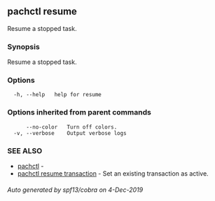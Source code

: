 ## pachctl resume

Resume a stopped task.

### Synopsis

Resume a stopped task.

### Options

```
  -h, --help   help for resume
```

### Options inherited from parent commands

```
      --no-color   Turn off colors.
  -v, --verbose    Output verbose logs
```

### SEE ALSO

* [pachctl](pachctl.md)	 - 
* [pachctl resume transaction](pachctl_resume_transaction.md)	 - Set an existing transaction as active.

###### Auto generated by spf13/cobra on 4-Dec-2019
